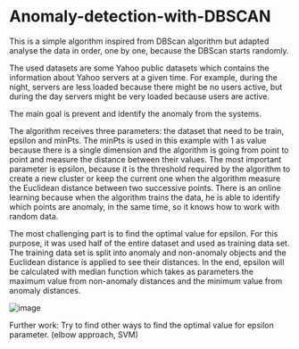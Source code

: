 # Anomaly-detection-with-DBSCAN

This is a simple algorithm inspired from DBScan algorithm but adapted analyse the data in order, one by one, because the DBScan starts randomly.

The used datasets are some Yahoo public datasets which contains the information about Yahoo servers at a given time. For example, during the night, servers are less loaded because there might be no users active, but during the day servers might be very loaded because users are active.

The main goal is prevent and identify the anomaly from the systems. 

The algorithm receives three parameters: the dataset that need to be train, epsilon and minPts. 
The minPts is used in this example with 1 as value because there is a single dimension and the algorithm is going from point to point and measure the distance between their values.
The most important parameter is epsilon, because it is the threshold required by the algorithm to create a new cluster or keep the current one when the algorithm measure the Euclidean distance between two successive points.
There is an online learning because when the algorithm trains the data, he is able to identify which points are anomaly, in the same time, so it knows how to work with random data.

The most challenging part is to find the optimal value for epsilon. 
For this purpose, it was used half of the entire dataset and used as training data set. 
The training data set is split into anomaly and non-anomaly objects and the Euclidean distance is applied to see their distances.
In the end, epsilon will be calculated with median function which takes as parameters the maximum value from non-anomaly distances and the minimum value from anomaly distances. 

![image](https://user-images.githubusercontent.com/22441947/109378443-45d9ba80-78db-11eb-82fc-3bd138a3d88e.png)

Further work: Try to find other ways to find the optimal value for epsilon parameter. (elbow approach, SVM)
